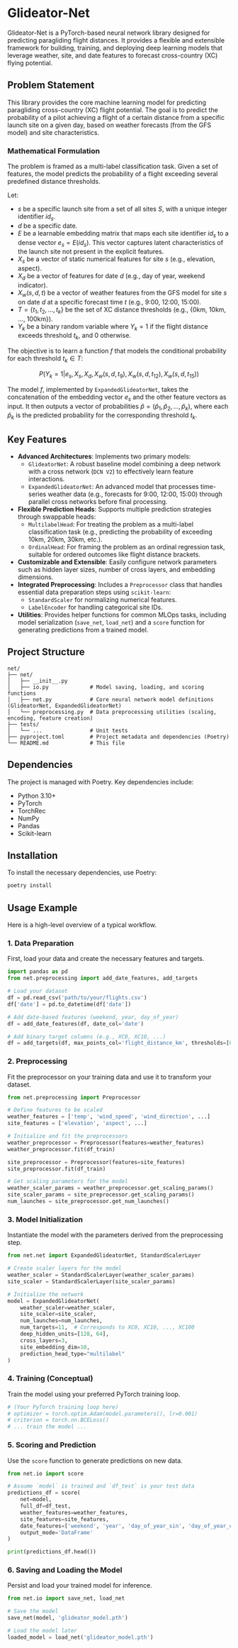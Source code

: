 # Glideator-Net

Glideator-Net is a PyTorch-based neural network library designed for predicting paragliding flight distances. It provides a flexible and extensible framework for building, training, and deploying deep learning models that leverage weather, site, and date features to forecast cross-country (XC) flying potential.

## Problem Statement

This library provides the core machine learning model for predicting paragliding cross-country (XC) flight potential. The goal is to predict the probability of a pilot achieving a flight of a certain distance from a specific launch site on a given day, based on weather forecasts (from the GFS model) and site characteristics.

### Mathematical Formulation

The problem is framed as a multi-label classification task. Given a set of features, the model predicts the probability of a flight exceeding several predefined distance thresholds.

Let:
- $s$ be a specific launch site from a set of all sites $S$, with a unique integer identifier $id_s$.
- $d$ be a specific date.
- $E$ be a learnable embedding matrix that maps each site identifier $id_s$ to a dense vector $e_s = E(id_s)$. This vector captures latent characteristics of the launch site not present in the explicit features.
- $X_s$ be a vector of static numerical features for site $s$ (e.g., elevation, aspect).
- $X_d$ be a vector of features for date $d$ (e.g., day of year, weekend indicator).
- $X_w(s, d, t)$ be a vector of weather features from the GFS model for site $s$ on date $d$ at a specific forecast time $t$ (e.g., 9:00, 12:00, 15:00).
- $T = \{t_1, t_2, ..., t_k\}$ be the set of XC distance thresholds (e.g., {0km, 10km, ..., 100km}).
- $Y_k$ be a binary random variable where $Y_k = 1$ if the flight distance exceeds threshold $t_k$, and 0 otherwise.

The objective is to learn a function $f$ that models the conditional probability for each threshold $t_k \in T$:

```math
P(Y_k = 1 | e_s, X_s, X_d, X_w(s, d, t_9), X_w(s, d, t_{12}), X_w(s, d, t_{15}))
```

The model $f$, implemented by `ExpandedGlideatorNet`, takes the concatenation of the embedding vector $e_s$ and the other feature vectors as input. It then outputs a vector of probabilities $\hat{p} = (\hat{p}_1, \hat{p}_2, ..., \hat{p}_k)$, where each $\hat{p}_k$ is the predicted probability for the corresponding threshold $t_k$.

## Key Features

- **Advanced Architectures**: Implements two primary models:
  - `GlideatorNet`: A robust baseline model combining a deep network with a cross network (`DCN V2`) to effectively learn feature interactions.
  - `ExpandedGlideatorNet`: An advanced model that processes time-series weather data (e.g., forecasts for 9:00, 12:00, 15:00) through parallel cross networks before final processing.
- **Flexible Prediction Heads**: Supports multiple prediction strategies through swappable heads:
  - `MultilabelHead`: For treating the problem as a multi-label classification task (e.g., predicting the probability of exceeding 10km, 20km, 30km, etc.).
  - `OrdinalHead`: For framing the problem as an ordinal regression task, suitable for ordered outcomes like flight distance brackets.
- **Customizable and Extensible**: Easily configure network parameters such as hidden layer sizes, number of cross layers, and embedding dimensions.
- **Integrated Preprocessing**: Includes a `Preprocessor` class that handles essential data preparation steps using `scikit-learn`:
  - `StandardScaler` for normalizing numerical features.
  - `LabelEncoder` for handling categorical site IDs.
- **Utilities**: Provides helper functions for common MLOps tasks, including model serialization (`save_net`, `load_net`) and a `score` function for generating predictions from a trained model.

## Project Structure

```
net/
├── net/
│   ├── __init__.py
│   ├── io.py             # Model saving, loading, and scoring functions
│   ├── net.py            # Core neural network model definitions (GlideatorNet, ExpandedGlideatorNet)
│   └── preprocessing.py  # Data preprocessing utilities (scaling, encoding, feature creation)
├── tests/
│   └── ...               # Unit tests
├── pyproject.toml        # Project metadata and dependencies (Poetry)
└── README.md             # This file
```

## Dependencies

The project is managed with Poetry. Key dependencies include:
- Python 3.10+
- PyTorch
- TorchRec
- NumPy
- Pandas
- Scikit-learn

## Installation

To install the necessary dependencies, use Poetry:

```bash
poetry install
```

## Usage Example

Here is a high-level overview of a typical workflow.

### 1. Data Preparation

First, load your data and create the necessary features and targets.

```python
import pandas as pd
from net.preprocessing import add_date_features, add_targets

# Load your dataset
df = pd.read_csv('path/to/your/flights.csv')
df['date'] = pd.to_datetime(df['date'])

# Add date-based features (weekend, year, day_of_year)
df = add_date_features(df, date_col='date')

# Add binary target columns (e.g., XC0, XC10, ...)
df = add_targets(df, max_points_col='flight_distance_km', thresholds=[0, 10, 20, 50, 100])
```

### 2. Preprocessing

Fit the preprocessor on your training data and use it to transform your dataset.

```python
from net.preprocessing import Preprocessor

# Define features to be scaled
weather_features = ['temp', 'wind_speed', 'wind_direction', ...]
site_features = ['elevation', 'aspect', ...]

# Initialize and fit the preprocessors
weather_preprocessor = Preprocessor(features=weather_features)
weather_preprocessor.fit(df_train)

site_preprocessor = Preprocessor(features=site_features)
site_preprocessor.fit(df_train)

# Get scaling parameters for the model
weather_scaler_params = weather_preprocessor.get_scaling_params()
site_scaler_params = site_preprocessor.get_scaling_params()
num_launches = site_preprocessor.get_num_launches()
```

### 3. Model Initialization

Instantiate the model with the parameters derived from the preprocessing step.

```python
from net.net import ExpandedGlideatorNet, StandardScalerLayer

# Create scaler layers for the model
weather_scaler = StandardScalerLayer(weather_scaler_params)
site_scaler = StandardScalerLayer(site_scaler_params)

# Initialize the network
model = ExpandedGlideatorNet(
    weather_scaler=weather_scaler,
    site_scaler=site_scaler,
    num_launches=num_launches,
    num_targets=11,  # Corresponds to XC0, XC10, ..., XC100
    deep_hidden_units=[128, 64],
    cross_layers=3,
    site_embedding_dim=10,
    prediction_head_type="multilabel"
)
```

### 4. Training (Conceptual)

Train the model using your preferred PyTorch training loop.

```python
# (Your PyTorch training loop here)
# optimizer = torch.optim.Adam(model.parameters(), lr=0.001)
# criterion = torch.nn.BCELoss()
# ... train the model ...
```

### 5. Scoring and Prediction

Use the `score` function to generate predictions on new data.

```python
from net.io import score

# Assume `model` is trained and `df_test` is your test data
predictions_df = score(
    net=model,
    full_df=df_test,
    weather_features=weather_features,
    site_features=site_features,
    date_features=['weekend', 'year', 'day_of_year_sin', 'day_of_year_cos'],
    output_mode='DataFrame'
)

print(predictions_df.head())
```

### 6. Saving and Loading the Model

Persist and load your trained model for inference.

```python
from net.io import save_net, load_net

# Save the model
save_net(model, 'glideator_model.pth')

# Load the model later
loaded_model = load_net('glideator_model.pth')
```
